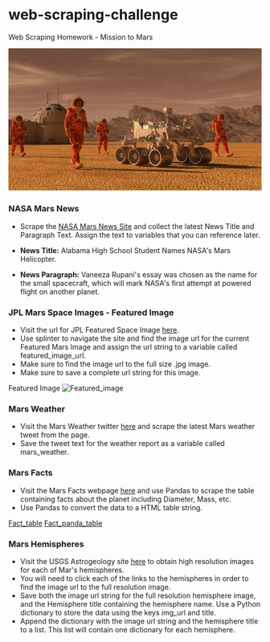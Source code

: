 # web-scraping-challenge
Web Scraping Homework - Mission to Mars

![Mission-To-Mars](/mission_to_mars/images/mission_to_mars.png)

### NASA Mars News
- Scrape the <a href="https://mars.nasa.gov/news/" target="_blank">NASA Mars News Site</a> and collect the latest News Title and Paragraph Text. Assign the text to variables that you can reference later.

- **News Title:** Alabama High School Student Names NASA's Mars Helicopter.
- **News Paragraph:** Vaneeza Rupani's essay was chosen as the name for the small spacecraft, which will mark NASA's first attempt at powered flight on another planet.

### JPL Mars Space Images - Featured Image
- Visit the url for JPL Featured Space Image <a href='https://www.jpl.nasa.gov/spaceimages/?search=&category=Mars' open=blank_page>here</a>.
- Use splinter to navigate the site and find the image url for the current Featured Mars Image and assign the url string to a variable called featured_image_url.
- Make sure to find the image url to the full size .jpg image.
- Make sure to save a complete url string for this image.

Featured Image ![Featured_image](https://www.jpl.nasa.gov//spaceimages/images/largesize/PIA17661_hires.jpg)

### Mars Weather
- Visit the Mars Weather twitter <a href='https://twitter.com/marswxreport?lang=en/' open=blank_page>here</a> and scrape the latest Mars weather tweet from the page. 
- Save the tweet text for the weather report as a variable called mars_weather.

### Mars Facts
- Visit the Mars Facts webpage <a href='https://space-facts.com/mars/' open=blank_page>here</a> and use Pandas to scrape the table containing facts about the planet including Diameter, Mass, etc.
- Use Pandas to convert the data to a HTML table string.

[Fact_table](https://space-facts.com/mars/)
[Fact_panda_table](mission_to_mars/images/fact_table_pd.PNG)

### Mars Hemispheres
- Visit the USGS Astrogeology site <a href='https://astrogeology.usgs.gov/search/results?q=hemisphere+enhanced&k1=target&v1=Mars/' open=blank_page>here</a> to obtain high resolution images for each of Mar's hemispheres.
- You will need to click each of the links to the hemispheres in order to find the image url to the full resolution image.
- Save both the image url string for the full resolution hemisphere image, and the Hemisphere title containing the hemisphere name. Use a Python dictionary to store the data using the keys img_url and title.
- Append the dictionary with the image url string and the hemisphere title to a list. This list will contain one dictionary for each hemisphere.



